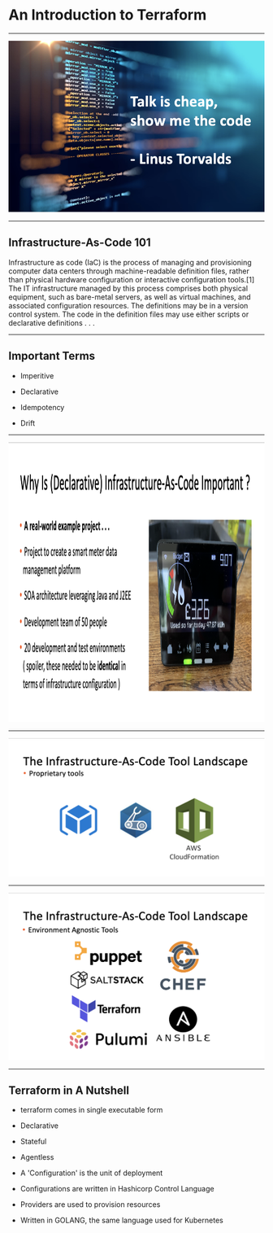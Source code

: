 # An Introduction to Terraform

---

<img src="images/01.png">

---

## Infrastructure-As-Code 101

Infrastructure as code (IaC) is the process of managing and provisioning computer data centers through machine-readable definition files, rather than physical hardware configuration or interactive configuration tools.[1] The IT infrastructure managed by this process comprises both physical equipment, such as bare-metal servers, as well as virtual machines, and associated configuration resources. The definitions may be in a version control system. The code in the definition files may use either scripts or declarative definitions . . .

---

## Important Terms

- Imperitive

- Declarative

- Idempotency

- Drift

---

<img src="images/02.png" width="1920" height="550">

---

<img src="images/03.png">

---

<img src="images/04.png">

---

## Terraform in A Nutshell

- terraform comes in single executable form

- Declarative

- Stateful

- Agentless

- A 'Configuration' is the unit of deployment

- Configurations are written in Hashicorp Control Language

- Providers are used to provision resources

- Written in GOLANG, the same language used for Kubernetes 
